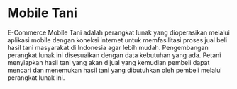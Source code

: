 #   Mobile Tani
E-Commerce Mobile Tani adalah perangkat lunak yang dioperasikan melalui aplikasi mobile dengan koneksi internet untuk memfasilitasi proses jual beli hasil tani masyarakat di Indonesia agar lebih mudah. Pengembangan perangkat lunak ini disesuaikan dengan data kebutuhan yang ada. Petani menyiapkan hasil tani yang akan dijual yang kemudian pembeli dapat mencari dan menemukan hasil tani yang dibutuhkan oleh pembeli melalui perangkat lunak ini.

